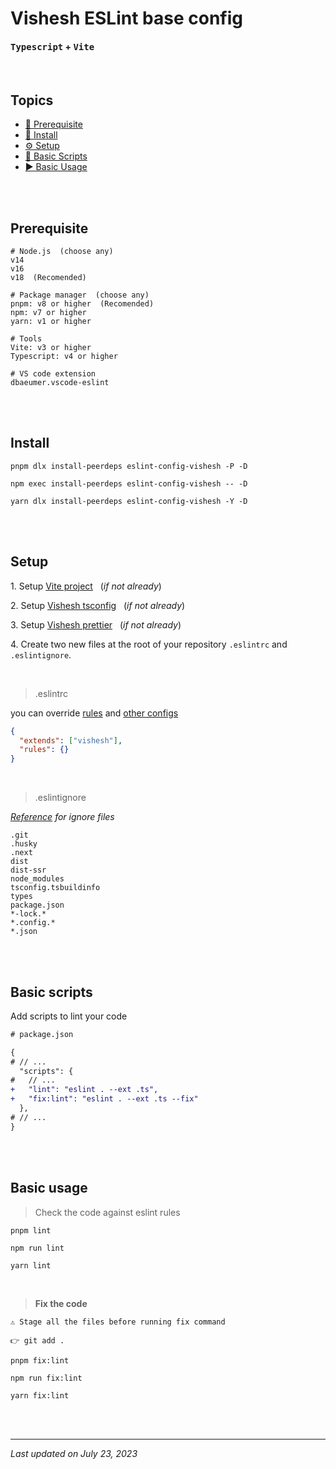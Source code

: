 # Vishesh ESLint base config

#### **<kbd>Typescript</kbd> + <kbd>Vite</kbd>**

<br>

## Topics

- [🤞 Prerequisite][pre]
- [📲 Install][install]
- [⚙️ Setup][setup]
- [🦾 Basic Scripts][scripts]
- [▶️ Basic Usage][usage]

<br><br>

## Prerequisite

```shell
# Node.js  (choose any)
v14
v16
v18  (Recomended)

# Package manager  (choose any)
pnpm: v8 or higher  (Recomended)
npm: v7 or higher
yarn: v1 or higher

# Tools
Vite: v3 or higher
Typescript: v4 or higher

# VS code extension
dbaeumer.vscode-eslint
```

<br><br>

## Install

```shell
pnpm dlx install-peerdeps eslint-config-vishesh -P -D
```

```shell
npm exec install-peerdeps eslint-config-vishesh -- -D
```

```shell
yarn dlx install-peerdeps eslint-config-vishesh -Y -D
```

<br><br>

## Setup

1\. Setup [Vite project][vite] &nbsp;&nbsp;(_if not already_)

2\. Setup [Vishesh tsconfig][tsconfig] &nbsp;&nbsp;(_if not already_)

3\. Setup [Vishesh prettier][prettier] &nbsp;&nbsp;(_if not already_)

4\. Create two new files at the root of your repository `.eslintrc` and `.eslintignore`.

<br>

> .eslintrc

you can override [rules] and [other configs][configure-eslint]

```json
{
  "extends": ["vishesh"],
  "rules": {}
}
```

<br>

> .eslintignore

_[Reference][eslint-ignore] for ignore files_

```
.git
.husky
.next
dist
dist-ssr
node_modules
tsconfig.tsbuildinfo
types
package.json
*-lock.*
*.config.*
*.json
```

<br><br>

## Basic scripts

Add scripts to lint your code

```diff
# package.json

{
# // ...
  "scripts": {
#   // ...
+   "lint": "eslint . --ext .ts",
+   "fix:lint": "eslint . --ext .ts --fix"
  },
# // ...
}
```

<br><br>

## Basic usage

> Check the code against eslint rules

```shell
pnpm lint
```

```shell
npm run lint
```

```shell
yarn lint
```

<br>

> **Fix the code** <br>

```shell
⚠️ Stage all the files before running fix command

👉 git add .
```

```shell
pnpm fix:lint
```

```shell
npm run fix:lint
```

```shell
yarn fix:lint
```

<br><br>

---

_Last updated on July 23, 2023_

[pre]: #prerequisite "Prerequisite"
[install]: #install "Install"
[setup]: #setup "Setup"
[scripts]: #basic-scripts "Basic Scripts"
[usage]: #basic-usage "Basic Usage"
[tsconfig]: https://github.com/mrjadeja/vishesh/blob/main/src/packages/dev/tsconfig/README.md "Vishesh typescript documentation"
[prettier]: https://github.com/mrjadeja/vishesh/blob/main/src/packages/dev/prettier/README.md "Vishesh prettier documentation"
[vite]: https://vitejs.dev/guide/#scaffolding-your-first-vite-project "Setup vite project"
[rules]: https://eslint.org/docs/latest/rules "Eslint rules reference"
[configure-eslint]: https://eslint.org/docs/latest/use/configure/ "Configure ESlint"
[eslint-ignore]: https://eslint.org/docs/latest/use/configure/ignore#the-eslintignore-file "Eslint ignore file official documentation"
